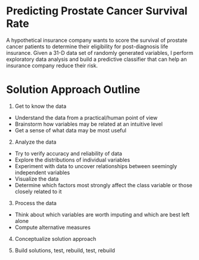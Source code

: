# Predicting Prostate Cancer Survival Rate

A hypothetical insurance company wants to score the survival of prostate cancer patients to determine their eligibility for post-diagnosis life insurance. Given a 31-D data set of randomly generated variables, I perform exploratory data analysis and build a predictive classifier that can help an insurance company reduce their risk.

# Solution Approach Outline

1) Get to know the data
* Understand the data from a practical/human point of view
* Brainstorm how variables may be related at an intuitive level
* Get a sense of what data may be most useful

2) Analyze the data
* Try to verify accuracy and reliability of data
* Explore the distributions of individual variables
* Experiment with data to uncover relationships between seemingly independent variables
* Visualize the data
* Determine which factors most strongly affect the class variable or those closely related to it

3) Process the data
* Think about which variables are worth imputing and which are best left alone
* Compute alternative measures

4) Conceptualize solution approach

5) Build solutions, test, rebuild, test, rebuild

